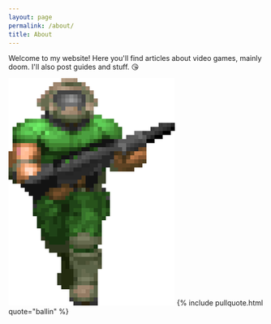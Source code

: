 ```yaml
---
layout: page
permalink: /about/
title: About
---
```

Welcome to my website! Here you'll find articles about video games, mainly doom. I'll also post guides and stuff. :kissing_heart:

![](../images/doomguy.webp)
{% include pullquote.html quote="ballin" %}
<!--stackedit_data:
eyJoaXN0b3J5IjpbLTIxMjUwMTQ0MDYsLTIxMjA2MTYzNzIsLT
k3MzMwODYxMCwxNzE5MDU3MjE1LC0xNzY1MTY4NjEyXX0=
-->